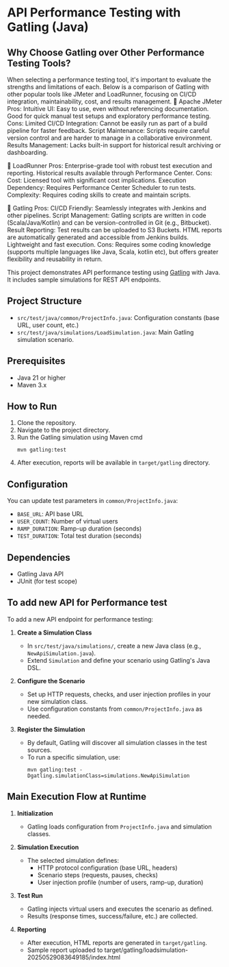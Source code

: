 # API Performance Testing with Gatling (Java)
## Why Choose Gatling over Other Performance Testing Tools?
When selecting a performance testing tool, it's important to evaluate the strengths and limitations of each. Below is a comparison of Gatling with other popular tools like JMeter and LoadRunner, focusing on CI/CD integration, maintainability, cost, and results management.
🔹 Apache JMeter
Pros:
Intuitive UI: Easy to use, even without referencing documentation.
Good for quick manual test setups and exploratory performance testing.
Cons:
Limited CI/CD Integration: Cannot be easily run as part of a build pipeline for faster feedback.
Script Maintenance: Scripts require careful version control and are harder to manage in a collaborative environment.
Results Management: Lacks built-in support for historical result archiving or dashboarding.

🔹 LoadRunner
Pros:
Enterprise-grade tool with robust test execution and reporting.
Historical results available through Performance Center.
Cons:
Cost: Licensed tool with significant cost implications.
Execution Dependency: Requires Performance Center Scheduler to run tests.
Complexity: Requires coding skills to create and maintain scripts.

🔹 Gatling
Pros:
CI/CD Friendly: Seamlessly integrates with Jenkins and other pipelines.
Script Management: Gatling scripts are written in code (Scala/Java/Kotlin) and can be version-controlled in Git (e.g., Bitbucket).
Result Reporting:
Test results can be uploaded to S3 Buckets.
HTML reports are automatically generated and accessible from Jenkins builds.
Lightweight and fast execution.
Cons:
Requires some coding knowledge (supports multiple languages like Java, Scala, kotlin etc), but offers greater flexibility and reusability in return.


This project demonstrates API performance testing using [Gatling](https://gatling.io/) with Java. It includes sample simulations for REST API endpoints.
## Project Structure

- `src/test/java/common/ProjectInfo.java`: Configuration constants (base URL, user count, etc.)
- `src/test/java/simulations/LoadSimulation.java`: Main Gatling simulation scenario.

## Prerequisites

- Java 21 or higher
- Maven 3.x

## How to Run

1. Clone the repository.
2. Navigate to the project directory.
3. Run the Gatling simulation using Maven cmd 
    ```
    mvn gatling:test
    ```
4. After execution, reports will be available in `target/gatling` directory.

## Configuration

You can update test parameters in `common/ProjectInfo.java`:

- `BASE_URL`: API base URL
- `USER_COUNT`: Number of virtual users
- `RAMP_DURATION`: Ramp-up duration (seconds)
- `TEST_DURATION`: Total test duration (seconds)

## Dependencies

- Gatling Java API
- JUnit (for test scope)


## To add new API for Performance test

To add a new API endpoint for performance testing:

1. **Create a Simulation Class**  
   - In `src/test/java/simulations/`, create a new Java class (e.g., `NewApiSimulation.java`).
   - Extend `Simulation` and define your scenario using Gatling's Java DSL.

2. **Configure the Scenario**  
   - Set up HTTP requests, checks, and user injection profiles in your new simulation class.
   - Use configuration constants from `common/ProjectInfo.java` as needed.

3. **Register the Simulation**  
   - By default, Gatling will discover all simulation classes in the test sources.
   - To run a specific simulation, use:  
     ```
     mvn gatling:test -Dgatling.simulationClass=simulations.NewApiSimulation
     ```

## Main Execution Flow at Runtime

1. **Initialization**  
   - Gatling loads configuration from `ProjectInfo.java` and simulation classes.

2. **Simulation Execution**  
   - The selected simulation defines:
     - HTTP protocol configuration (base URL, headers)
     - Scenario steps (requests, pauses, checks)
     - User injection profile (number of users, ramp-up, duration)

3. **Test Run**  
   - Gatling injects virtual users and executes the scenario as defined.
   - Results (response times, success/failure, etc.) are collected.

4. **Reporting**  
   - After execution, HTML reports are generated in `target/gatling`.
   - Sample report uploaded to target/gatling/loadsimulation-20250529083649185/index.html

